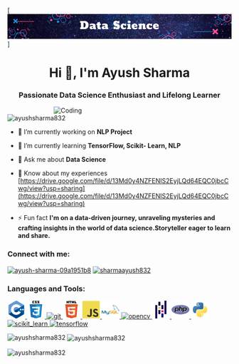 [![MasterHead](https://github.com/ElizaLo/Data-Science/blob/master/img/Banner_Data_Science.png)]
<h1 align="center">Hi 👋, I'm Ayush Sharma</h1>
<h3 align="center">Passionate Data Science Enthusiast and Lifelong Learner</h3>
<img align="right" alt="Coding" width="400" src="https://raw.githubusercontent.com/TheDudeThatCode/TheDudeThatCode/master/Assets/Developer.gif">

<p align="left"> <img src="https://komarev.com/ghpvc/?username=ayushsharma832&label=Profile%20views&color=0e75b6&style=flat" alt="ayushsharma832" /> </p>

- 🔭 I’m currently working on **NLP Project**

- 🌱 I’m currently learning **TensorFlow, Scikit- Learn, NLP**

- 💬 Ask me about **Data Science**

- 📄 Know about my experiences [https://drive.google.com/file/d/13Md0y4NZFENIS2EyjLQd64EQC0jbcCwg/view?usp=sharing](https://drive.google.com/file/d/13Md0y4NZFENIS2EyjLQd64EQC0jbcCwg/view?usp=sharing)

- ⚡ Fun fact **I'm on a data-driven journey, unraveling mysteries and crafting insights in the world of data science.Storyteller eager to learn and share.**

<h3 align="left">Connect with me:</h3>
<p align="left">
<a href="https://linkedin.com/in/ayush-sharma-09a1951b8" target="blank"><img align="center" src="https://raw.githubusercontent.com/rahuldkjain/github-profile-readme-generator/master/src/images/icons/Social/linked-in-alt.svg" alt="ayush-sharma-09a1951b8" height="30" width="40" /></a>
<a href="https://www.hackerrank.com/sharmaayush832" target="blank"><img align="center" src="https://raw.githubusercontent.com/rahuldkjain/github-profile-readme-generator/master/src/images/icons/Social/hackerrank.svg" alt="sharmaayush832" height="30" width="40" /></a>
</p>

<h3 align="left">Languages and Tools:</h3>
<p align="left"> <a href="https://www.w3schools.com/cpp/" target="_blank" rel="noreferrer"> <img src="https://raw.githubusercontent.com/devicons/devicon/master/icons/cplusplus/cplusplus-original.svg" alt="cplusplus" width="40" height="40"/> </a> <a href="https://www.w3schools.com/css/" target="_blank" rel="noreferrer"> <img src="https://raw.githubusercontent.com/devicons/devicon/master/icons/css3/css3-original-wordmark.svg" alt="css3" width="40" height="40"/> </a> <a href="https://git-scm.com/" target="_blank" rel="noreferrer"> <img src="https://www.vectorlogo.zone/logos/git-scm/git-scm-icon.svg" alt="git" width="40" height="40"/> </a> <a href="https://www.w3.org/html/" target="_blank" rel="noreferrer"> <img src="https://raw.githubusercontent.com/devicons/devicon/master/icons/html5/html5-original-wordmark.svg" alt="html5" width="40" height="40"/> </a> <a href="https://developer.mozilla.org/en-US/docs/Web/JavaScript" target="_blank" rel="noreferrer"> <img src="https://raw.githubusercontent.com/devicons/devicon/master/icons/javascript/javascript-original.svg" alt="javascript" width="40" height="40"/> </a> <a href="https://www.mysql.com/" target="_blank" rel="noreferrer"> <img src="https://raw.githubusercontent.com/devicons/devicon/master/icons/mysql/mysql-original-wordmark.svg" alt="mysql" width="40" height="40"/> </a> <a href="https://opencv.org/" target="_blank" rel="noreferrer"> <img src="https://www.vectorlogo.zone/logos/opencv/opencv-icon.svg" alt="opencv" width="40" height="40"/> </a> <a href="https://pandas.pydata.org/" target="_blank" rel="noreferrer"> <img src="https://raw.githubusercontent.com/devicons/devicon/2ae2a900d2f041da66e950e4d48052658d850630/icons/pandas/pandas-original.svg" alt="pandas" width="40" height="40"/> </a> <a href="https://www.php.net" target="_blank" rel="noreferrer"> <img src="https://raw.githubusercontent.com/devicons/devicon/master/icons/php/php-original.svg" alt="php" width="40" height="40"/> </a> <a href="https://www.python.org" target="_blank" rel="noreferrer"> <img src="https://raw.githubusercontent.com/devicons/devicon/master/icons/python/python-original.svg" alt="python" width="40" height="40"/> </a> <a href="https://scikit-learn.org/" target="_blank" rel="noreferrer"> <img src="https://upload.wikimedia.org/wikipedia/commons/0/05/Scikit_learn_logo_small.svg" alt="scikit_learn" width="40" height="40"/> </a> <a href="https://www.tensorflow.org" target="_blank" rel="noreferrer"> <img src="https://www.vectorlogo.zone/logos/tensorflow/tensorflow-icon.svg" alt="tensorflow" width="40" height="40"/> </a> </p>

<p><img align="left" src="https://github-readme-stats.vercel.app/api/top-langs?username=ayushsharma832&show_icons=true&locale=en&layout=compact" alt="ayushsharma832" /></p>

<p>&nbsp;<img align="center" src="https://github-readme-stats.vercel.app/api?username=ayushsharma832&show_icons=true&locale=en" alt="ayushsharma832" /></p>

<p><img align="center" src="https://github-readme-streak-stats.herokuapp.com/?user=ayushsharma832&" alt="ayushsharma832" /></p>
